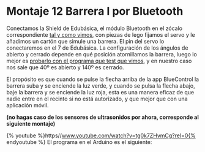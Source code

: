
# Montaje 12 Barrera I por Bluetooth

Conectamos la Shield de Edubásica, el módulo Bluetooth en el zócalo correspondiente [tal y como vimos](http://aularagon.catedu.es/materialesaularagon2013/Arduino-codigo/5_Comunicaciones/mdulo_bluetooth.html), con piezas de lego fijamos el servo y le añadimos un cartón que simule una barrera. El pin del servo lo conectaremos en el 7 de Edubásica. La configuración de los ángulos de abierto y cerrado depende en qué posición atornillamos la barrera, luego lo mejor es [probarlo con el programa que test que vimos](montaje_1_testea_tu_servo.html), y en nuestro caso nos sale que 40º es abierto y 140º es cerrado.

El propósito es que cuando se pulse la flecha arriba de la app BlueControl la barrera suba y se enciende la luz verde, y cuando se pulsa la flecha abajo, baje la barrera y se enciende la luz roja, esta es una manera eficaz de que nadie entre en el recinto si no está autorizado, y que mejor que con una aplicación móvil.

**(no hagas caso de los sensores de ultrasonidos por ahora, corresponde al siguiente montaje)**

{% youtube %}https//www.youtube.com/watch?v=tg0k7ZHvmCg?rel=0{% endyoutube %}
El programa en el Arduino es el siguiente:



